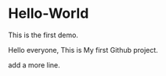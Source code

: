 # Hello-World
This is the first demo.

Hello everyone, This is My first Github project.

add a more line.